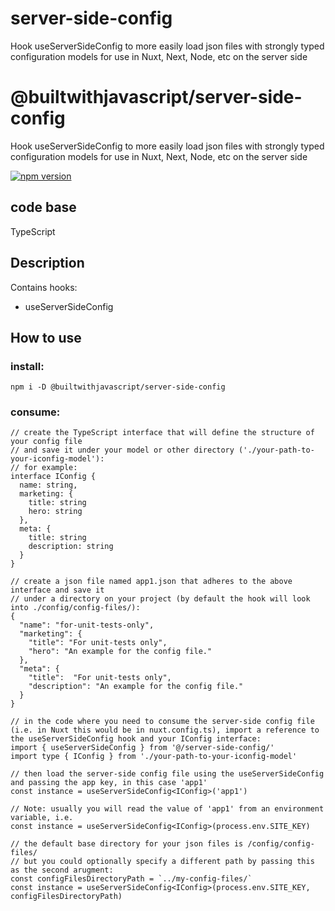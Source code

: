 # server-side-config
Hook useServerSideConfig to more easily load json files with strongly typed configuration models for use in Nuxt, Next, Node, etc on the server side

# @builtwithjavascript/server-side-config
Hook useServerSideConfig to more easily load json files with strongly typed configuration models for use in Nuxt, Next, Node, etc on the server side

[![npm version](https://badge.fury.io/js/@builtwithjavascript%2Fserver-side-config.svg)](https://badge.fury.io/js/@builtwithjavascript%2Fserver-side-config)

## code base
TypeScript

## Description
Contains hooks:
- useServerSideConfig

## How to use

### install:
```
npm i -D @builtwithjavascript/server-side-config
```

### consume:
```
// create the TypeScript interface that will define the structure of your config file
// and save it under your model or other directory ('./your-path-to-your-iconfig-model'):
// for example: 
interface IConfig {
  name: string,
  marketing: {
    title: string
    hero: string
  },
  meta: {
    title: string
    description: string
  }
}

// create a json file named app1.json that adheres to the above interface and save it 
// under a directory on your project (by default the hook will look into ./config/config-files/):
{
  "name": "for-unit-tests-only",
  "marketing": {
    "title": "For unit-tests only",
    "hero": "An example for the config file."
  },
  "meta": {
    "title":  "For unit-tests only",
    "description": "An example for the config file."
  }
}

// in the code where you need to consume the server-side config file (i.e. in Nuxt this would be in nuxt.config.ts), import a reference to the useServerSideConfig hook and your IConfig interface:
import { useServerSideConfig } from '@/server-side-config/'
import type { IConfig } from './your-path-to-your-iconfig-model'

// then load the server-side config file using the useServerSideConfig and passing the app key, in this case 'app1'
const instance = useServerSideConfig<IConfig>('app1')

// Note: usually you will read the value of 'app1' from an environment variable, i.e.
const instance = useServerSideConfig<IConfig>(process.env.SITE_KEY)

// the default base directory for your json files is /config/config-files/ 
// but you could optionally specify a different path by passing this as the second arugment:
const configFilesDirectoryPath = `../my-config-files/`
const instance = useServerSideConfig<IConfig>(process.env.SITE_KEY, configFilesDirectoryPath)

```
